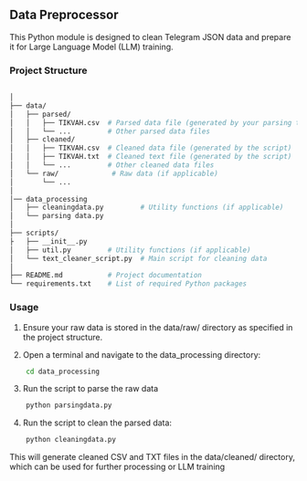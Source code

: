 ## Data Preprocessor

This Python module is designed to clean Telegram JSON data and prepare it for Large Language Model (LLM) training.

### Project Structure

```bash

│
├── data/
│   ├── parsed/
│   │   ├── TIKVAH.csv  # Parsed data file (generated by your parsing tool)
│   │   └── ...         # Other parsed data files
│   ├── cleaned/
│   │   ├── TIKVAH.csv  # Cleaned data file (generated by the script)
│   │   ├── TIKVAH.txt  # Cleaned text file (generated by the script)
│   │   └── ...         # Other cleaned data files
│   └── raw/             # Raw data (if applicable)
│       └── ...
│
│── data_processing
│   ├── cleaningdata.py         # Utility functions (if applicable)
│   └── parsing data.py
│
├── scripts/
├   ├── __init__.py
│   ├── util.py         # Utility functions (if applicable)
│   └── text_cleaner_script.py  # Main script for cleaning data
│
├── README.md           # Project documentation
└── requirements.txt    # List of required Python packages
```

### Usage

1. Ensure your raw data is stored in the data/raw/ directory as specified in the project structure.

2. Open a terminal and navigate to the data_processing directory:

```bash
    cd data_processing
```

3. Run the script to parse the raw data

```bash
    python parsingdata.py
```

4. Run the script to clean the parsed data:

```bash
    python cleaningdata.py
```

This will generate cleaned CSV and TXT files in the data/cleaned/ directory, which can be used for further processing or LLM training
